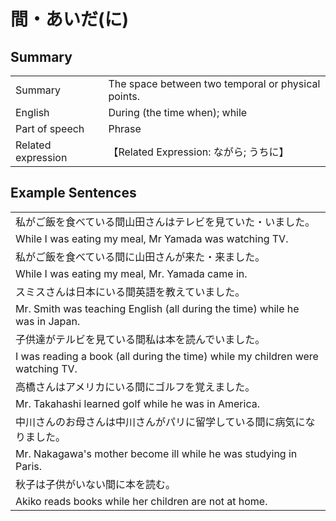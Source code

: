 # 間・あいだ(に)

## Summary

<table><tr>   <td>Summary</td>   <td>The space between two temporal or physical points.</td></tr><tr>   <td>English</td>   <td>During (the time when); while</td></tr><tr>   <td>Part of speech</td>   <td>Phrase</td></tr><tr>   <td>Related expression</td>   <td>【Related Expression: ながら; うちに】</td></tr></table>

## Example Sentences

<table><tr><td>私がご飯を食べている間山田さんはテレビを見ていた・いました。</td></tr><tr><td>While I was eating my meal, Mr Yamada was watching TV.</td></tr><tr><td>私がご飯を食べている間に山田さんが来た・来ました。</td></tr><tr><td>While I was eating my meal, Mr. Yamada came in.</td></tr><tr><td>スミスさんは日本にいる間英語を教えていました。</td></tr><tr><td>Mr. Smith was teaching English (all during the time) while he was in Japan.</td></tr><tr><td>子供達がテルビを見ている間私は本を読んでいました。</td></tr><tr><td>I was reading a book (all during the time) while my children were watching TV.</td></tr><tr><td>高橋さんはアメリカにいる間にゴルフを覚えました。</td></tr><tr><td>Mr. Takahashi learned golf while he was in America.</td></tr><tr><td>中川さんのお母さんは中川さんがパリに留学している間に病気になりました。</td></tr><tr><td>Mr. Nakagawa's mother become ill while he was studying in Paris.</td></tr><tr><td>秋子は子供がいない間に本を読む。</td></tr><tr><td>Akiko reads books while her children are not at home.</td></tr></table>

